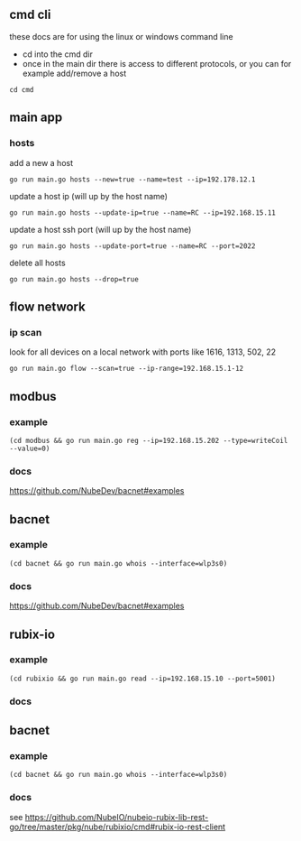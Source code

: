 ## cmd cli

these docs are for using the linux or windows command line

- cd into the cmd dir
- once in the main dir there is access to different protocols, or you can for example add/remove a host

```
cd cmd
```

## main app

### hosts

add a new a host

````
go run main.go hosts --new=true --name=test --ip=192.178.12.1
````

update a host ip (will up by the host name)

````
go run main.go hosts --update-ip=true --name=RC --ip=192.168.15.11
````

update a host ssh port (will up by the host name)

````
go run main.go hosts --update-port=true --name=RC --port=2022
````

delete all hosts

````
go run main.go hosts --drop=true
````

## flow network

### ip scan

look for all devices on a local network with ports like 1616, 1313, 502, 22

````
go run main.go flow --scan=true --ip-range=192.168.15.1-12
````

## modbus

### example

````
(cd modbus && go run main.go reg --ip=192.168.15.202 --type=writeCoil --value=0)
````

### docs

https://github.com/NubeDev/bacnet#examples

## bacnet

### example

````
(cd bacnet && go run main.go whois --interface=wlp3s0)
````

### docs

https://github.com/NubeDev/bacnet#examples

## rubix-io

### example

````
(cd rubixio && go run main.go read --ip=192.168.15.10 --port=5001)
````

### docs

## bacnet

### example

````
(cd bacnet && go run main.go whois --interface=wlp3s0)
````

### docs

see https://github.com/NubeIO/nubeio-rubix-lib-rest-go/tree/master/pkg/nube/rubixio/cmd#rubix-io-rest-client
